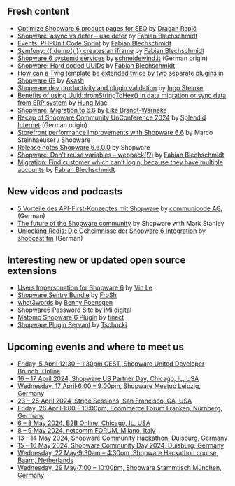 ## Fresh content

* [Optimize Shopware 6 product pages for SEO](https://medium.com/gitconnected/optimize-shopware-6-product-pages-for-seo-246215469341) by [Dragan Rapić](https://medium.com/@drapic88)
* [Shopware: async vs defer – use defer](https://winkelwagen.de/2024/03/07/shopware-async-vs-defer-use-defer/) by [Fabian Blechschmidt](https://winkelwagen.de/author/fabianblechschmidt/)
* [Events: PHPUnit Code Sprint](https://winkelwagen.de/2024/03/12/events-phpunit-code-sprint/) by [Fabian Blechschmidt](https://winkelwagen.de/author/fabianblechschmidt/)
* [Symfony: {{ dump() }} creates an iframe](https://winkelwagen.de/2024/03/14/symfony-dump-creates-an-iframe/) by [Fabian Blechschmidt](https://winkelwagen.de/author/fabianblechschmidt/)
* [Shopware 6 systemd services](https://www-schneidewind-it.translate.goog/blog/shopware-6-systemd-services.html?_x_tr_sl=de&_x_tr_tl=en&_x_tr_hl=en&_x_tr_pto=wapp) by [schneidewind.it](https://www.schneidewind.it/blog/shopware-6-systemd-services.html) (German origin)
* [Shopware: Hard coded UUIDs](https://winkelwagen.de/2024/03/05/shopware-hard-coded-uuids/) by [Fabian Blechschmidt](https://winkelwagen.de/author/fabianblechschmidt/)
* [How can a Twig template be extended twice by two separate plugins in Shopware 6?](https://www.2hatslogic.com/help-desk/shopware-6-twig-template-extension-by-multiple-plugins/) by [Akash](https://www.2hatslogic.com/author/akash/)
* [Shopware dev productivity and plugin validation](https://dev.to/ingosteinke/shopware-dev-productivity-and-plugin-validation-14jm) by [Ingo Steinke](https://dev.to/ingosteinke)
* [Benefits of using Uuid::fromStringToHex() in data migration or sync data from ERP system](https://hungmac.com/shopware-benefits-of-using-uuid-fromstringtohext-in-data-migration) by [Hung Mac](https://hungmac.com/)
* [Shopware: Migration to 6.6](https://winkelwagen.de/2024/03/19/shopware-migration-to-6-6/) by [Eike Brandt-Warneke](https://winkelwagen.de/author/kekster/)
* [Recap of Shopware Community UnConference 2024](https://www-splendid--internet-de.translate.goog/blog/bericht-von-der-shopware-community-unconference-2024/?_x_tr_sl=de&_x_tr_tl=en&_x_tr_hl=en&_x_tr_pto=wapp) by [Splendid Internet](https://www.splendid-internet.de/) (German origin)
* [Storefront performance improvements with Shopware 6.6](https://www.shopware.com/en/news/storefront-performance-improvements-with-shopware-6-6/) by Marco Steinhaeuser / Shopware
* [Release notes Shopware 6.6.0.0](https://developer.shopware.com/release-notes/6.6/6.6.0.0.html) by Shopware
* [Shopware: Don’t reuse variables – webpack(!?)](https://winkelwagen.de/2024/03/26/shopware-dont-reuse-variables-webpack/) by [Fabian Blechschmidt](https://winkelwagen.de/author/fabianblechschmidt/)
* [Migration: Find customer which can’t login, because they have multiple accounts](https://winkelwagen.de/2024/03/28/migration-find-customer-which-cant-login-because-they-have-multiple-accounts/) by [Fabian Blechschmidt](https://winkelwagen.de/author/fabianblechschmidt/)


## New videos and podcasts

* [5 Vorteile des API-First-Konzeptes mit Shopware](https://www.youtube.com/watch?v=4j65x2sQOOA) by [communicode AG](https://www.youtube.com/@communicodeDeAG), (German)
* [The future of the Shopware community](https://www.youtube.com/watch?v=dvBrG7Us984) by Shopware with Mark Stanley
* [Unlocking Redis: Die Geheimnisse der Shopware 6 Integration](https://www.youtube.com/watch?v=iIzhdkigWT8) by [shopcast.fm](https://www.youtube.com/@shopcastfm) (German)


## Interesting new or updated open source extensions

* [Users Impersonation for Shopware 6](https://github.com/vienthuong/impersonation) by [Vin Le](https://github.com/vienthuong)
* [Shopware Sentry Bundle](https://github.com/FriendsOfShopware/shopware-sentry-bundle) by [FroSh](https://github.com/FriendsOfShopware)
* [what3words](https://github.com/vanWittlaer/VanWittlaerWhat3Words) by [Benny Poensgen](https://github.com/vanWittlaer)
* [Shopware6 Password Site](https://github.com/iMi-digital/shopware6-password-protected-pages) by [iMi digital](https://github.com/iMi-digital)
* [Matomo Shopware 6 Plugin](https://github.com/tinect/matomo-shopware-plugin) by [tinect](https://github.com/tinect/)
* [Shopware Plugin Servant](https://github.com/Tschucki/shopware-servant) by [Tschucki](https://github.com/Tschucki)

## Upcoming events and where to meet us

* [Friday, 5 April⋅12:30 – 1:30pm CEST, Shopware United Developer Brunch, Online](https://www.eventbrite.de/e/developer-brunch-april-24-tickets-848313036127)
* [16 – 17 April 2024, Shopware US Partner Day, Chicago, IL, USA](https://www.shopware.com/en/events/us-partner-day-2024/)
* [Wednesday, 17 April⋅6:00 – 9:00pm, Shopware Meetup Leipzig, Germany](https://www.eventbrite.de/e/19-shopware-meetup-leipzig-special-edition-tickets-862801992987)
* [23 – 25 April 2024, Stripe Sessions, San Francisco, CA, USA](https://stripesessions.com/)
* [Friday, 26 April⋅1:00 – 10:00pm, Ecommerce Forum Franken, Nürnberg, Germany](https://ecff.rocks/)
* [6 – 8 May 2024, B2B Online, Chicago, IL, USA](https://www.shopware.com/en/events/b2b-online/)
* [8 – 9 May 2024, netcomm FORUM, Milano, Italy](https://www.netcommforum.it/)
* [13 – 14 May 2024, Shopware Community Hackathon, Duisburg, Germany](https://shop.firegento.com/shopware-community-hackathon-scd-2024.html)
* [15 – 16 May 2024, Shopware Community Day 2024, Duisburg, Germany](https://scd.shopware.com/)
* [Wednesday, 22 May⋅9:30am – 4:30pm, Shopware Hackathon course, Baarn, Netherlands](https://www.yireo.com/hackathon/shopware_2024-q2)
* [Wednesday, 29 May⋅7:00 – 10:00pm, Shopware Stammtisch München, Germany](https://www.meetup.com/shopware-muenchen/events/300163832/)
